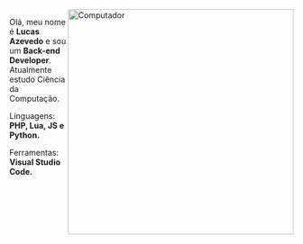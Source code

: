 <img src="https://raw.githubusercontent.com/MicaelliMedeiros/micaellimedeiros/master/image/computer-illustration.png" min-width="400px" max-width="400px" width="400px" align="right" alt="Computador">

<p align="left"> 
  Olá, meu nome é <b>Lucas Azevedo</b> e sou um <b>Back-end Developer</b>.
  Atualmente estudo Ciência da Computação.
</p>

<p align="left">
   Linguagens: <strong>PHP, Lua, JS e Python.</strong>
</p>

<p align="left">
   Ferramentas: <strong>Visual Studio Code.</strong>
</p>

